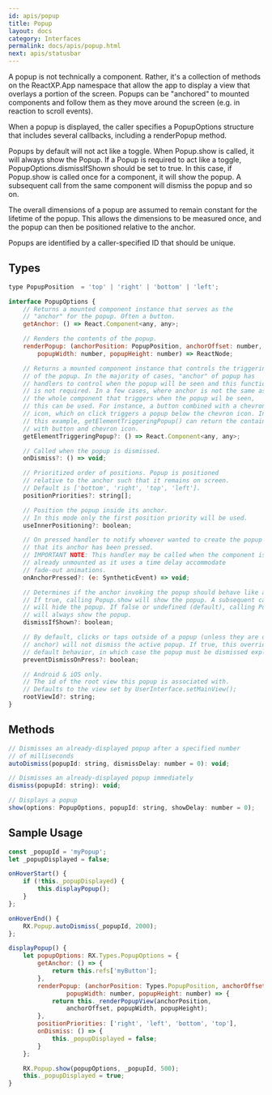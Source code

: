```yaml
---
id: apis/popup
title: Popup
layout: docs
category: Interfaces
permalink: docs/apis/popup.html
next: apis/statusbar
---
```


A popup is not technically a component. Rather, it's a collection of methods on the ReactXP.App namespace that allow the app to display a view that overlays a portion of the screen. Popups can be "anchored" to mounted components and follow them as they move around the screen (e.g. in reaction to scroll events).

When a popup is displayed, the caller specifies a PopupOptions structure that includes several callbacks, including a renderPopup method.

Popups by default will not act like a toggle. When Popup.show is called, it will always show the Popup. If a Popup is required to act like a toggle, PopupOptions.dismissIfShown should be set to true. In this case, if Popup.show is called once for a component, it will show the popup. A subsequent call from the same component will dismiss the popup and so on. 

The overall dimensions of a popup are assumed to remain constant for the lifetime of the popup. This allows the dimensions to be measured once, and the popup can then be positioned relative to the anchor. 

Popups are identified by a caller-specified ID that should be unique.

## Types
``` javascript
type PopupPosition  = 'top' | 'right' | 'bottom' | 'left';

interface PopupOptions {
    // Returns a mounted component instance that serves as the
    // "anchor" for the popup. Often a button.
    getAnchor: () => React.Component<any, any>;

    // Renders the contents of the popup.
    renderPopup: (anchorPosition: PopupPosition, anchorOffset: number,
        popupWidth: number, popupHeight: number) => ReactNode;

    // Returns a mounted component instance that controls the triggering
    // of the popup. In the majority of cases, "anchor" of popup has
    // handlers to control when the popup will be seen and this function
    // is not required. In a few cases, where anchor is not the same as
    // the whole component that triggers when the popup wil be seen,
    // this can be used. For instance, a button combined with a chevron
    // icon, which on click triggers a popup below the chevron icon. In
    // this example, getElementTriggeringPopup() can return the container
    // with button and chevron icon.
    getElementTriggeringPopup?: () => React.Component<any, any>;

    // Called when the popup is dismissed.
    onDismiss?: () => void;

    // Prioritized order of positions. Popup is positioned
    // relative to the anchor such that it remains on screen.
    // Default is ['bottom', 'right', 'top', 'left'].
    positionPriorities?: string[];

    // Position the popup inside its anchor.
    // In this mode only the first position priority will be used.
    useInnerPositioning?: boolean;

    // On pressed handler to notify whoever wanted to create the popup
    // that its anchor has been pressed.
    // IMPORTANT NOTE: This handler may be called when the component is
    // already unmounted as it uses a time delay accommodate 
    // fade-out animations.
    onAnchorPressed?: (e: SyntheticEvent) => void;

    // Determines if the anchor invoking the popup should behave like a toggle. 
    // If true, calling Popup.show will show the popup. A subsequent call
    // will hide the popup. If false or undefined (default), calling Popup.show 
    // will always show the popup.
    dismissIfShown?: boolean;

    // By default, clicks or taps outside of a popup (unless they are on the
    // anchor) will not dismiss the active popup. If true, this overrides the
    // default behavior, in which case the popup must be dismissed explicitly.
    preventDismissOnPress?: boolean;

    // Android & iOS only.
    // The id of the root view this popup is associated with.
    // Defaults to the view set by UserInterface.setMainView();
    rootViewId?: string;
}
```

## Methods

``` javascript
// Dismisses an already-displayed popup after a specified number
// of milliseconds
autoDismiss(popupId: string, dismissDelay: number = 0): void;

// Dismisses an already-displayed popup immediately
dismiss(popupId: string): void;

// Displays a popup
show(options: PopupOptions, popupId: string, showDelay: number = 0);
```

## Sample Usage

``` javascript
const _popupId = 'myPopup';
let _popupDisplayed = false;

onHoverStart() {
    if (!this._popupDisplayed) {
        this.displayPopup();
    }
};

onHoverEnd() {
    RX.Popup.autoDismiss(_popupId, 2000);
};

displayPopup() {
    let popupOptions: RX.Types.PopupOptions = {
        getAnchor: () => {
            return this.refs['myButton'];
        },
        renderPopup: (anchorPosition: Types.PopupPosition, anchorOffset: number,
                popupWidth: number, popupHeight: number) => {
            return this._renderPopupView(anchorPosition,
                anchorOffset, popupWidth, popupHeight);
        },
        positionPriorities: ['right', 'left', 'bottom', 'top'],
        onDismiss: () => {
            this._popupDisplayed = false;
        }
    };

    RX.Popup.show(popupOptions, _popupId, 500);
    this._popupDisplayed = true;
}
```

